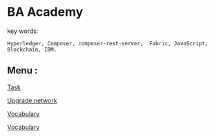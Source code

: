 # BA Academy 

key words:
    
    Hyperledger, Composer, composer-rest-server,  Fabric, JavaScript, Blockchain, IBM. 

## Menu :

  [Task](docs/Task.md)
  
  [Upgrade network](docs/howToUpgradeNetwork.md)
  
  [Vocabulary](docs/Vocabulary.md)
  
  [Vocabulary](docs/Vocabulary.md) 
 



